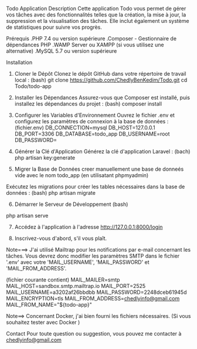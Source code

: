 Todo Application
Description
Cette application Todo vous permet de gérer vos tâches avec des fonctionnalités telles que la création, la mise à jour, la suppression et la visualisation des tâches. Elle inclut également un système de statistiques pour suivre vos progrès.

Prérequis
.PHP 7.4 ou version supérieure
.Composer - Gestionnaire de dépendances PHP
.WAMP Server ou XAMPP (si vous utilisez une alternative)
.MySQL 5.7 ou version supérieure


Installation
1. Cloner le Dépôt
Clonez le dépôt GitHub dans votre répertoire de travail local :
(bash)
git clone https://github.com/ChedlyBenKedim/Todo.git
cd Todo/todo-app

2. Installer les Dépendances
Assurez-vous que Composer est installé, puis installez les dépendances du projet :
(bash)
composer install

3. Configurer les Variables d'Environnement
Ouvrez le fichier .env et configurez les paramètres de connexion à la base de données :
(fichier.env)
DB_CONNECTION=mysql
DB_HOST=127.0.0.1
DB_PORT=3306
DB_DATABASE=todo_app
DB_USERNAME=root
DB_PASSWORD=

4. Générer la Clé d'Application
Générez la clé d'application Laravel :
(bach)
php artisan key:generate

5. Migrer la Base de Données
creer manuellement une base de donneés vide avec le nom todo_app (en utilisatant phpmyadmin)  

Exécutez les migrations pour créer les tables nécessaires dans la base de données :
(bash)
php artisan migrate

6. Démarrer le Serveur de Développement
(bash)

php artisan serve

7. Accédez à l'application à l'adresse http://127.0.0.1:8000/login

8. Inscrivez-vous d'abord, s'il vous plaît.


Note===> J'ai utilisé Mailtrap pour les notifications par e-mail concernant les tâches. Vous devrez donc modifier les paramètres SMTP dans le fichier '.env' avec votre 'MAIL_USERNAME', 'MAIL_PASSWORD' et 'MAIL_FROM_ADDRESS'.

(fichier courante contient)
MAIL_MAILER=smtp
MAIL_HOST=sandbox.smtp.mailtrap.io
MAIL_PORT=2525
MAIL_USERNAME=a3202af26bbdbb
MAIL_PASSWORD=2248dceb61945d
MAIL_ENCRYPTION=tls
MAIL_FROM_ADDRESS=chedlyinfo@gmail.com
MAIL_FROM_NAME="${todo-app}"



Note==> Concernant Docker, j'ai bien fourni les fichiers nécessaires. (Si vous souhaitez tester avec Docker  )

Contact
Pour toute question ou suggestion, vous pouvez me contacter à chedlyinfo@gmail.com